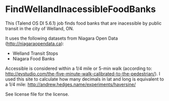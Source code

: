 # FindWellandInacessibleFoodBanks

 This (Talend OS DI 5.6.1) job finds food banks that are inacessible by public transit in the city of Welland, ON.
 
 It uses the following datasets from Niagara Open Data (http://niagaraopendata.ca):
 - Welland Transit Stops
 - Niagara Food Banks
 
Accessible is considered within a 1/4 mile or 5-min walk (according to: http://evstudio.com/the-five-minute-walk-calibrated-to-the-pedestrian/).
I used this site to calculate how many decimals in lat and long is equivalent to a 1/4 mile: http://andrew.hedges.name/experiments/haversine/
 
 
See license file for the license.
